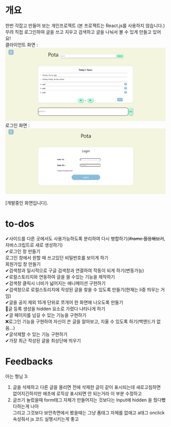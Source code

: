 # 개요

한번 각잡고 만들어 보는 개인프로젝트 (본 프로젝트는 React.js를 사용하지 않습니다.)<br>
무려 직접 로그인하여 글을 쓰고 지우고 검색하고 글을 나눠서 볼 수 있게 만들고 있어요!<br>
클라이언트 화면 :
![클라이언트](./imgs/img1.png)
로그인 화면 :
![로그인 화면](./imgs/img2.png)

[개발중인 화면입니다].

# to-dos

✔사이드를 다른 곳에서도 사용가능하도록 분리하여 다시 병합하기(~~iframe 활용해보기~~, 자바스크립트로 새로 생성하기)<br>
✔로그인 창 만들기<br>
로그인 창에서 원할 때 쓰고있던 비밀번호를 보이게 하기<br>
회원가입 창 만들기<br>
✔검색창과 일시적으로 구글 검색창과 연결하여 작동이 되게 하기(변동가능)<br>
✔로컬스토리지와 연동하여 글을 쓸 수있는 기능을 제작하기<br>
✔검색창 클릭시 너비가 넓어지는 애니메이션 구현하기<br>
✔검색창으로 로컬스토리지에 작성된 글을 찾을 수 있도록 만들기(현재는 li중 띄우는 거임)<br>
✔글을 공지 제외 15개 단위로 쪼개어 한 화면에 나오도록 만들기<br>
🔨글 등록 생성을 hidden 요소로 가렸다 나타나게 하기<br>
✔글 페이지를 넘길 수 있는 기능을 구현하기<br>
❌로그인 기능을 구현하여 자신이 쓴 글을 알아보고, 지울 수 있도록 하기(백엔드가 없음...)<br>
✔글삭제할 수 있는 기능 구현하기<br>
✔가장 최근 작성된 글을 최상단에 띄우기<br>

# Feedbacks

아는 형님 3:

1. 글을 삭제하고 다른 글을 올리면 전에 삭제한 글이 같이 표시되는데 새로고침하면 없어지긴하지만 애초에 로직상 표시되면 안 되는거라 이 부분 수정하고<br>
2. 글쓰기 눌렀을때 form태그 자체가 만들어지는 것보다는 Input에 hidden 을 줬다뺐다하는게 나아 <br>
   그리고 그것보다 보안측면에서 봤을때는 그냥 폼태그 자체를 없애고 a태그 onclick 속성줘서 js 코드 실행시키는게 좋고
